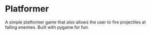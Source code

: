 # Platformer

A simple platformer game that also allows the user to fire projectiles at falling enemies. Built with pygame for fun.

